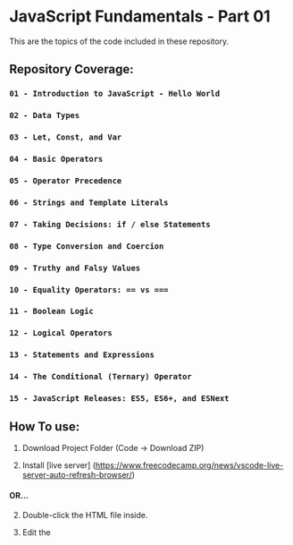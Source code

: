 # JavaScript Fundamentals - Part 01

This are the topics of the code included in these repository.

## Repository Coverage:

### `01 - Introduction to JavaScript - Hello World`

### `02 - Data Types`

### `03 - Let, Const, and Var`

### `04 - Basic Operators`

### `05 - Operator Precedence`

### `06 - Strings and Template Literals`

### `07 - Taking Decisions: if / else Statements`

### `08 - Type Conversion and Coercion`

### `09 - Truthy and Falsy Values`

### `10 - Equality Operators: == vs ===`

### `11 - Boolean Logic`

### `12 - Logical Operators`

### `13 - Statements and Expressions`

### `14 - The Conditional (Ternary) Operator`

### `15 - JavaScript Releases: ES5, ES6+, and ESNext`

## How To use:

1. Download Project Folder (Code -> Download ZIP)

2. Install [live server] (https://www.freecodecamp.org/news/vscode-live-server-auto-refresh-browser/)

#### OR...

2. Double-click the HTML file inside.

3. Edit the **<script src="">** part below and put in the file name of the JS file of the lecture.

4. If live server is installed, the page will automatically reload, if not, hit F5 on the HTML page.

5. Check the console tab (F12) for changes.


